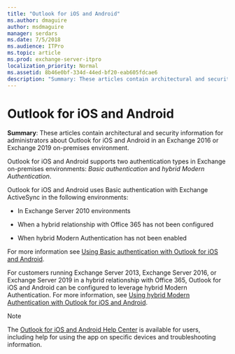```yaml
---
title: "Outlook for iOS and Android"
ms.author: dmaguire
author: msdmaguire
manager: serdars
ms.date: 7/5/2018
ms.audience: ITPro
ms.topic: article
ms.prod: exchange-server-itpro
localization_priority: Normal
ms.assetid: 8b46e0bf-334d-44ed-bf20-eab605fdcae6
description: "Summary: These articles contain architectural and security information for administrators about Outlook for iOS and Android in an Exchange Server on-premises environment."
---
```


# Outlook for iOS and Android

 **Summary**: These articles contain architectural and security information for administrators about Outlook for iOS and Android in an Exchange 2016 or Exchange 2019 on-premises environment.
  
Outlook for iOS and Android supports two authentication types in Exchange on-premises environments: _Basic authentication_ and _hybrid Modern Authentication_.
  
Outlook for iOS and Android uses Basic authentication with Exchange ActiveSync in the following environments:
  
- In Exchange Server 2010 environments
    
- When a hybrid relationship with Office 365 has not been configured
    
- When hybrid Modern Authentication has not been enabled
    
For more information see [Using Basic authentication with Outlook for iOS and Android](use-basic-auth.md).
  
For customers running Exchange Server 2013, Exchange Server 2016, or Exchange Server 2019 in a hybrid relationship with Office 365, Outlook for iOS and Android can be configured to leverage hybrid Modern Authentication. For more information, see [Using hybrid Modern Authentication with Outlook for iOS and Android](use-hybrid-modern-auth.md).
  
> [!NOTE]
> The [Outlook for iOS and Android Help Center](https://support.office.com/article/cd84214e-a5ac-4e95-9ea3-e07f78d0cde6) is available for users, including help for using the app on specific devices and troubleshooting information.
  

